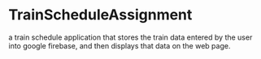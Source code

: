 # TrainScheduleAssignment
a train schedule application that stores the train data entered by the user into google firebase, and then displays that data on the web page.
